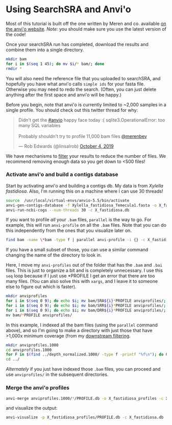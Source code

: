 # Using SearchSRA and Anvi'o

Most of this tutorial is built off the one written by Meren and co. available [on the anvi'o website](http://merenlab.org/2016/06/22/anvio-tutorial-v2/). _Note:_ you should make sure you use the latest version of the code!

Once your searchSRA run has completed, download the results and combine them into a single directory.

```bash
mkdir bam
for i in $(seq 1 45); do mv $i/* bam/; done
rmdir *
```

You will also need the reference file that you uploaded to searchSRA, and hopefully you have what anvi'o calls `simple ids` for your fasta file. Otherwise you may need to redo the search. (Often, you can just delete anything after the first space and anvi'o will be happy.)


Before you begin, note that anvi'o is currently limited to ~2,000 samples in a single profile. You should check out this twitter thread for why:

<blockquote class="twitter-tweet"><p lang="en" dir="ltr">Didn&#39;t get the <a href="https://twitter.com/hashtag/anvio?src=hash&amp;ref_src=twsrc%5Etfw">#anvio</a> happy face today :( sqlite3.OperationalError: too many SQL variables<br><br>Probably shouldn&#39;t try to profile 11,000 bam files <a href="https://twitter.com/merenbey?ref_src=twsrc%5Etfw">@merenbey</a></p>&mdash; Rob Edwards (@linsalrob) <a href="https://twitter.com/linsalrob/status/1180242604958666752?ref_src=twsrc%5Etfw">October 4, 2019</a></blockquote> 

We have mechanisms to [filter](DownstreamAnalysis.md) your results to reduce the number of files. We recommend removing enough data so you get down to <500 files!


### Activate anvi'o and build a contigs database

Start by activating anvi'o and building a contigs db. My data is from _Xylella fastidiosa_. Also, I'm running this on a machine where I can use 30 threads!

```bash
source  /usr/local/virtual-envs/anvio-5.5/bin/activate
anvi-gen-contigs-database -f Xylella_fastidiosa_Temecula1.fasta -o X_fastidiosa.db -n 'Xylella fastidiosa Temecula1'
anvi-run-ncbi-cogs --num-threads 30 -c X_fastidiosa.db
```

If you want to profile _all_ your `.bam` files, `parallel` is the way to go. For example, this will run `anvi-profile` on all the `.bam` files. Note that you can do this independently from the ones that you visualize later on.

```bash
find bam -name \*bam -type f | parallel anvi-profile -i {} -c X_fastidiosa.db
```

If you have a small subset of those, you can use a similar command changing the name of the directory to look in.

Here, I move my `anvi-profiles` out of the folder that has the `.bam` and `.bai` files. This is just to organize a bit and is completely unnecessary. I use this `seq` loop because if I just use \*PROFILE I get an error that there are too many files. (You can also solve this with `xargs`, and I leave it to someone else to figure out which is faster).

```bash
mkdir anviprofiles
for i in $(seq 0 9); do echo $i; mv bam/SRA${i}*PROFILE anviprofiles/; done
for i in $(seq 0 9); do echo $i; mv bam/SRR${i}*PROFILE anviprofiles/; done
for i in $(seq 0 9); do echo $i; mv bam/DRR${i}*PROFILE anviprofiles/; done
mv bam/*PROFILE anviprofiles/
```

In this example, I indexed all the bam files (using the `parallel` command above), and so I'm going to make a directory with just those that have >1,000x minimum coverage (from my [downstream filtering](DownstreamAnalysis.md).

```bash
mkdir anviprofiles.1000
cd anviprofiles.1000
for F in $(find ../depth_normalized.1000/ -type f -printf "%f\n"); do O=$(echo $F | sed -e 's/.tsv/.bam-ANVIO_PROFILE/'); ln -s ../anviprofiles/$O .; done
cd ../
```

_Alternately_ if you just have indexed those `.bam` files, you can proceed and use `anviprofiles/` in the subsequent directories.


### Merge the anvi'o profiles

```bash
anvi-merge anviprofiles.1000/*/PROFILE.db -o X_fastidiosa_profiles -c X_fastidiosa.db
```

and visualize the output:

```bash
anvi-visualize -p X_fastidiosa_profiles/PROFILE.db -c X_fastidiosa.db
```





